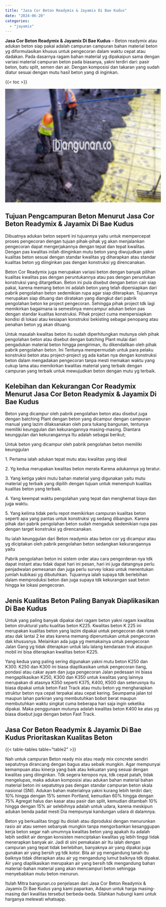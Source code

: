 ```yaml
---
title: "Jasa Cor Beton Readymix & Jayamix Di Bae Kudus"
date: "2024-06-20"
categories: 
  - "jayamix"
---
```


**Jasa Cor Beton Readymix & Jayamix Di Bae Kudus** – Beton readymix atau adukan beton siap pakai adalah campuran campuran bahan material beton yg diformulasikan khusus untuk pengecoran dalam waktu cepat atau dadakan. Pada dasarnya ragam bahan material yg dipakaipun sama dengan variasi material campuran beton pada biasanya, yakni terdiri dari: pasir beton, batu split, semen dan air. Dengan komposisi dan takaran yang sudah diatur sesuai dengan mutu hasil beton yang di inginkan.

{{< toc >}}

![Jasa Cor Beton Readymix & Jayamix Di Bae Kudus](/images/jasa-cor-readymix-43.png)

## Tujuan Pengcampuran Beton Menurut Jasa Cor Beton Readymix & Jayamix Di Bae Kudus

Dibuatnya adukan beton seperti ini tujuannya yaitu untuk mempercepat proses pengecoran dengan tujuan pihak-pihak yg akan menjalankan pengecoran dapat mengerjakannya dengan tepat dan tepat kwalitas. Dengan pas kwalitas inilah diinginkan mutu beton yang diwujudkan yakni kualitas beton sesuai dengan standar kwalitas yg diharapkan atau standar kualitas beton yg diinginkan pas dengan konstruksi yg direncanakan.

Beton Cor Readymix juga merupakan variasi beton dengan banyak pilihan kualitas kwalitas pas dengan peruntukannya atau pas dengan peruntukan konstruksi yang ditargetkan. Beton ini pula disebut dengan beton cair siap pakai, karena memang beton ini adalah beton yang telah dipersiapkan dari pabrik pengolahan beton sedemikian rupa agar siap diterapkan. Tujuannya merupakan siap dituang dan diratakan yang diangkut dari pabrik pengolahan beton ke project pengecoran. Sehingga pihak project tdk lagi memikirkan bagaimana ia semestinya mencampur adukan beton pas dengan standar kualitas konstruksi. Pihak project cuma mempersiapkan kondisi di lokasi atau kesiapan konstruksi bekisting sebagai penopang atau penahan beton yg akan dituang.

Untuk masalah kwalitas beton itu sudah diperhitungkan mutunya oleh pihak pengolahan beton atau disebut dengan batching Plant mulai dari pengadukan material beton hingga pengiriman, itu dikendalikan oleh pihak pabrik pengolahan beton. Ini Tentunya mempermudah untuk para pelaku konstruksi beton atau project-project yg ada kaitan nya dengan konstruksi beton dalam mengadakan pengecoran tanpa mesti memakan waktu yang cukup lama atau memikirkan kwalitas material yang terbaik dengan campuran yang terbaik untuk mewujudkan beton dengan mutu yg terbaik.

## Kelebihan dan Kekurangan Cor Readymix Menurut Jasa Cor Beton Readymix & Jayamix Di Bae Kudus

Beton yang dicampur oleh pabrik pengolahan beton atau disebut juga dengan batching Plant dengan beton yang dicampur dengan campuran manual yang lazim dilaksanakan oleh para tukang bangunan, tentunya memiliki keunggulan dan kekurangannya masing-masing. Diantara keunggulan dan kekurangannya Itu adalah sebagai berikut;

Untuk beton yang dicampur oleh pabrik pengolahan beton memiliki keunggulan

1\. Pertama ialah adukan tepat mutu atau kwalitas yang ideal

2\. Yg kedua merupakan kwalitas beton merata Karena adukannya yg teratur.

3\. Yang ketiga yakni mutu bahan material yang digunakan yaitu mutu material yg terbaik yang dipilih dengan tujuan untuk menempuh kualitas kualitas beton yang terbaik.

4\. Yang keempat waktu pengolahan yang tepat dan menghemat biaya dan juga waktu.

5\. Yang kelima tidak perlu repot memikirkan campuran kualitas beton seperti apa yang pantas untuk konstruksi yg sedang dibangun. Karena pihak dari pabrik pengolahan beton sudah mengaduk sedemikian rupa pas dengan target konstruksi yg direncanakan.

Itu ialah keunggulan dari Beton readymix atau beton cor yg dicampur atau yg diciptakan oleh pabrik pengolahan beton sedangkan kekurangannya yaitu

Pabrik pengolahan beton ini sistem order atau cara pengorderan nya tdk dapat instant atau tidak dapat hari ini pesan, hari ini juga datangnya perlu penjadwalan pemesanan dan juga perlu survey lokasi untuk menentukan jumlah kubikasi yg dibutuhkan. Tujuannya ialah supaya tdk berlebihan dalam memproduksi beton dan juga supaya tdk kekurangan saat beton hingga ke lokasi pengecoran.

## Jenis Kualitas Beton Paling Banyak Diaplikasikan Di Bae Kudus

Untuk yang paling banyak dipakai dari ragam beton yakni ragam kwalitas beton struktural yaitu kualitas beton K225. Kwalitas beton K 225 ini merupakan kualitas beton yang lazim dipakai untuk pengecoran dak rumah atau dak lantai 2 ke atas karena memang diperuntukan untuk pengecoran dak khususnya. Melainkan ada juga yg memakainya untuk pengecoran Jalan Gang yg tidak diterapkan untuk lalu lalang kendaraan truk ataupun mobil ini bisa diterapkan kwalitas beton K225.

Yang kedua yang paling sering digunakan yakni mutu beton K250 dan K300. K250 dan K300 ini biasa diaplikasikan untuk pengecoran tiang, pondasi atau cakar ayam dan juga pengecoran Jalan pedesaan ini biasa mengaplikasikan K250, K300 dan K350 untuk kwalitas yang lainnya merupakan di atasnya K350 seperti K375, K400, K500 dan seterusnya itu biasa dipakai untuk beton Fast Track atau mutu beton yg mengharapkan struktur beton nya cepat terpakai atau cepat kering. Seumpama jalan tol maupun lahan parkiran yang membutuhkan bobot berat maupun membutuhkan waktu singkat cuma beberapa hari saja ingin seketika dipakai. Maka penggunaan mutunya adalah kwalitas beton K400 ke atas yg biasa disebut juga dengan beton Fast Track.

## Jasa Cor Beton Readymix & Jayamix Di Bae Kudus Prioritaskan Kualitas Beton

{{< table-tables table="table2" >}}

Nah untuk campuran Beton ready mix atau ready mix concrete sendiri sepatutnya dirancang dengan bagus atau sebaik mungkin. Agar mempunyai kemampuan atau kinerja yang baik atau kekuatan yang sesuai dengan kwalitas yang diinginkan. Tdk segera keropos nya, tdk cepat patah, tidak mengelupas, maka adukan komposisi atau adukan bahan material bahan material beton ini sepatutnya pas dengan standar campuran beton skala nasional (SNI). Adukan bahan materialnya yakni kurang lebih terdiri dari; 10% hingga dengan 15% semen Portland, kemudian 60% hingga dengan 75% Agregat halus dan kasar atau pasir dan split, kemudian ditambah 10% hingga dengan 15% air selebihnya adalah untuk udara, karena meskipun adukan benda padat mesti Dia mempunyai kandungan udara di dalamnya.

Beton yg berkualitas tinggi itu diolah atau diproduksi dengan menurunkan rasio air atau semen sebanyak mungkin tanpa mengorbankan kesanggupan kerja beton segar nah umumnya kwalitas beton yang apakah itu adalah lebih sedikit air dengan konsisten menciptakan kwalitas yg lebih tinggi tidak menerapkan banyak air. Jadi di sini pemakaian air Itu ialah dengan campuran yang tepat tidak berlebihan, banyaknya air yang dipakai juga gunakan air yang bersih yg tdk kotor. Bila air yg mengandung tanah itu baiknya tidak diterapkan atau air yg mengandung lumut baiknya tdk dipakai. Air yang diaplikasikan merupakan air yang bersih tdk mengandung bahan material-bahan material yang akan mencampuri beton sehingga menyebabkan mutu beton menurun.

Itulah Mitra bangunan.co penjelasan dari Jasa Cor Beton Readymix & Jayamix Di Bae Kudus yang kami paparkan, Adapun untuk harga masing-masing dari kwalitas tersebut berbeda-beda. Silahkan hubungi kami untuk harganya melewati whatsapp.
